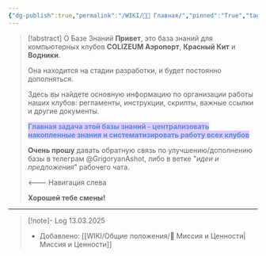 ```yaml
---
{"dg-publish":true,"permalink":"/WIKI/👨‍🏫 Главная/","pinned":"True","tags":["gardenEntry"]}
---
```


> [!abstract] О Базе Знаний
>  **Привет**, это база знаний для компьютерных клубов **COLIZEUM Аэропорт**, **Красный Кит** и **Водники**.
> 
> Она находится на стадии разработки, и будет постоянно дополняться.
> 
> Здесь вы найдете основную информацию по организации работы наших клубов: регламенты, инструкции, скрипты, важные ссылки и другие документы.
> 
> <mark style="background: #D2B3FFA6;">**<font color="#548dd4">Главная задача этой базы знаний - централизовать накопленные знания и систематизировать работу всех клубов</font>**</mark>
> 
> **Очень прошу** давать обратную связь по улучшению/дополнению базы в телеграм @GrigoryanAshot, либо в ветке "*идеи и предложения*" рабочего чата.
> 
><--- Навигация слева
> 
> **Хорошей тебе смены!**

___

> [!note]- Log
> 13.03.2025 
> - Добавлено: [[WIKI/Общие положения/🎯 Миссия и Ценности\|Миссия и Ценности]] 
> 
